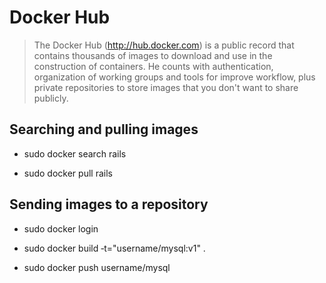 # Docker Hub

> The Docker Hub (http://hub.docker.com) is a public record that contains thousands of images to download and use in the construction of containers. He counts with authentication, organization of working groups and tools for improve workflow, plus private repositories to store images that you don't want to share publicly.

## Searching and pulling images

* sudo docker search rails

* sudo docker pull rails

## Sending images to a repository

* sudo docker login

* sudo docker build ‐t="username/mysql:v1" .

* sudo docker push username/mysql

